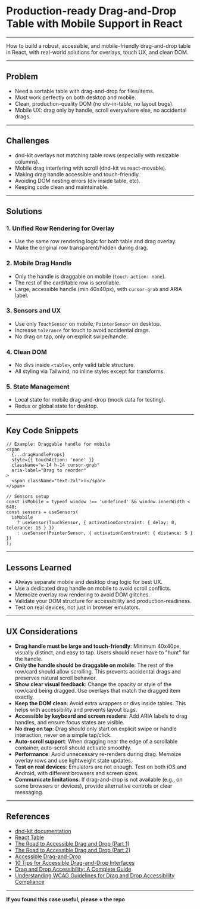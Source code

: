 # Production-ready Drag-and-Drop Table with Mobile Support in React

****  
How to build a robust, accessible, and mobile-friendly drag-and-drop table in React, with real-world solutions for overlays, touch UX, and clean DOM.

---

## Problem

- Need a sortable table with drag-and-drop for files/items.
- Must work perfectly on both desktop and mobile.
- Clean, production-quality DOM (no div-in-table, no layout bugs).
- Mobile UX: drag only by handle, scroll everywhere else, no accidental drags.

---

## Challenges

- dnd-kit overlays not matching table rows (especially with resizable columns).
- Mobile drag interfering with scroll (dnd-kit vs react-movable).
- Making drag handle accessible and touch-friendly.
- Avoiding DOM nesting errors (div inside table, etc).
- Keeping code clean and maintainable.

---

## Solutions

### 1. Unified Row Rendering for Overlay
- Use the same row rendering logic for both table and drag overlay.
- Make the original row transparent/hidden during drag.

### 2. Mobile Drag Handle
- Only the handle is draggable on mobile (`touch-action: none`).
- The rest of the card/table row is scrollable.
- Large, accessible handle (min 40x40px), with `cursor-grab` and ARIA label.

### 3. Sensors and UX
- Use only `TouchSensor` on mobile, `PointerSensor` on desktop.
- Increase `tolerance` for touch to avoid accidental drags.
- No drag on tap, only on explicit swipe/handle.

### 4. Clean DOM
- No divs inside `<table>`, only valid table structure.
- All styling via Tailwind, no inline styles except for transforms.

### 5. State Management
- Local state for mobile drag-and-drop (mock data for testing).
- Redux or global state for desktop.

---

## Key Code Snippets

```tsx
// Example: Draggable handle for mobile
<span
  {...dragHandleProps}
  style={{ touchAction: 'none' }}
  className="w-14 h-14 cursor-grab"
  aria-label="Drag to reorder"
>
  <span className="text-2xl">⠿</span>
</span>
```

```tsx
// Sensors setup
const isMobile = typeof window !== 'undefined' && window.innerWidth < 640;
const sensors = useSensors(
  isMobile
    ? useSensor(TouchSensor, { activationConstraint: { delay: 0, tolerance: 15 } })
    : useSensor(PointerSensor, { activationConstraint: { distance: 5 } })
);
```

---

## Lessons Learned

- Always separate mobile and desktop drag logic for best UX.
- Use a dedicated drag handle on mobile to avoid scroll conflicts.
- Memoize overlay row rendering to avoid DOM glitches.
- Validate your DOM structure for accessibility and production-readiness.
- Test on real devices, not just in browser emulators.

---

## UX Considerations

- **Drag handle must be large and touch-friendly**: Minimum 40x40px, visually distinct, and easy to tap. Users should never have to "hunt" for the handle.
- **Only the handle should be draggable on mobile**: The rest of the row/card should allow scrolling. This prevents accidental drags and preserves natural scroll behavior.
- **Show clear visual feedback**: Change the opacity or style of the row/card being dragged. Use overlays that match the dragged item exactly.
- **Keep the DOM clean**: Avoid extra wrappers or divs inside tables. This helps with accessibility and prevents layout bugs.
- **Accessible by keyboard and screen readers**: Add ARIA labels to drag handles, and ensure focus states are visible.
- **No drag on tap**: Drag should only start on explicit swipe or handle interaction, never on a simple tap/click.
- **Auto-scroll support**: When dragging near the edge of a scrollable container, auto-scroll should activate smoothly.
- **Performance**: Avoid unnecessary re-renders during drag. Memoize overlay rows and use lightweight state updates.
- **Test on real devices**: Emulators are not enough. Test on both iOS and Android, with different browsers and screen sizes.
- **Communicate limitations**: If drag-and-drop is not available (e.g., on some browsers or devices), provide alternative controls or clear messaging.

---

## References

- [dnd-kit documentation](https://docs.dndkit.com/)
- [React Table](https://tanstack.com/table/v8)
- [The Road to Accessible Drag and Drop (Part 1)](https://www.tpgi.com/the-road-to-accessible-drag-and-drop-part-1/)
- [The Road to Accessible Drag and Drop (Part 2)](https://www.tpgi.com/the-road-to-accessible-drag-and-drop-part-2/)
- [Accessible Drag-and-Drop](https://github.com/salesforce-ux/dnd-a11y-patterns)
- [10 Tips for Accessible Drag-and-Drop Interfaces](https://fleexy.dev/blog/10-tips-for-accessible-drag-and-drop-interfaces/)
- [Drag and Drop Accessibility: A Complete Guide](https://www.continualengine.com/blog/drag-and-drop-accessibility/)
- [ Understanding WCAG Guidelines for Drag and Drop Accessibility Compliance]([https://www.continualengine.com/blog/drag-and-drop-accessibility/](https://accessibilityspark.com/drag-and-drop-accessibility/))



---

**If you found this case useful, please ⭐️ the repo** 

